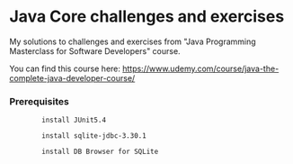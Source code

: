  # Java Core challenges and exercises 
   My solutions to challenges and exercises from "Java Programming Masterclass for Software Developers" course.
   
   You can find this course here: 
        https://www.udemy.com/course/java-the-complete-java-developer-course/
        
   ### Prerequisites
   
            install JUnit5.4
               
            install sqlite-jdbc-3.30.1
            
            install DB Browser for SQLite
                 